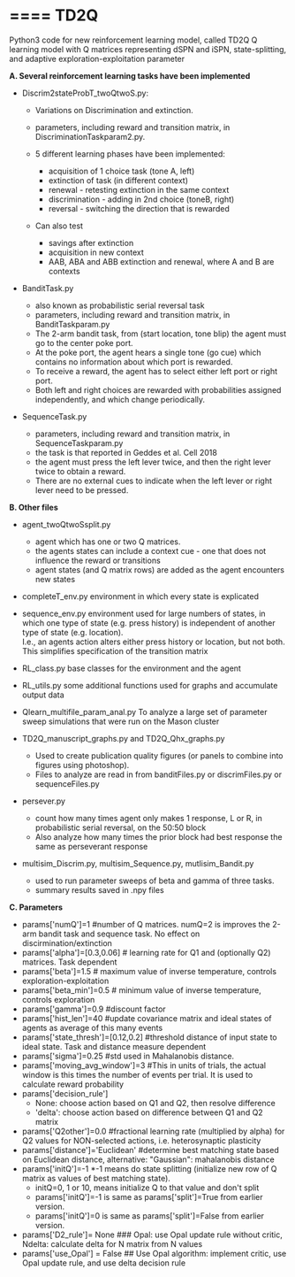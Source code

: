 ====
TD2Q
====
Python3 code for new reinforcement learning model, called TD2Q
Q learning model with Q matrices representing dSPN and iSPN, state-splitting, and adaptive exploration-exploitation parameter

**A. Several reinforcement learning tasks have been implemented**
- Discrim2stateProbT_twoQtwoS.py:

  * Variations on Discrimination and extinction.	
  * parameters, including reward and transition matrix, in DiscriminationTaskparam2.py.
  * 5 different learning phases have been implemented:
    
    * acquisition of 1 choice task (tone A, left)
    * extinction of task (in different context)
    * renewal - retesting extinction in the same context
    * discrimination - adding in 2nd choice (toneB, right)
    * reversal - switching the direction that is rewarded
         
  * Can also test
    * savings after extinction
    * acquisition in new context
    * AAB, ABA and ABB extinction and renewal, where A and B are contexts
		
- BanditTask.py
	* also known as probabilistic serial reversal task
	* parameters, including reward and transition matrix, in BanditTaskparam.py
	* The 2-arm bandit task, from (start location, tone blip) the agent must go to the center poke port. 
	* At the poke port, the agent hears a single tone (go cue) which contains no information about which port is rewarded. 
	* To receive a reward, the agent has to select either left port or right port.  
	* Both left and right choices are rewarded with probabilities assigned independently, and which change periodically.  
	
- SequenceTask.py
	* parameters, including reward and transition matrix, in SequenceTaskparam.py
	* the task is that reported in Geddes et al. Cell 2018
	* the agent must press the left lever twice, and then the right lever twice to obtain a reward. 
	* There are no external cues to indicate when the left lever or right lever need to be pressed.

**B. Other files**
- agent_twoQtwoSsplit.py
	* agent which has one or two Q matrices.
	* the agents states can include a context cue - one that does not influence the reward or transitions
	* agent states (and Q matrix rows) are added as the agent encounters new states
	
- completeT_env.py
	environment in which every state is explicated
	
- sequence_env.py
	environment used for large numbers of states, in which one type of state (e.g. press history) is independent of another type of state (e.g. location).  
	I.e., an agents action alters either press history or location, but not both.
	This simplifies specification of the transition matrix
	
- RL_class.py
	base classes for the environment and the agent
  
- RL_utils.py
  some additional functions used for graphs and accumulate output data
	
- Qlearn_multifile_param_anal.py
	To analyze a large set of parameter sweep simulations that were run on the Mason cluster

- TD2Q_manuscript_graphs.py and TD2Q_Qhx_graphs.py
	* Used to create publication quality figures (or panels to combine into figures using photoshop).
	* Files to analyze are read in from banditFiles.py or discrimFiles.py or sequenceFiles.py

- persever.py
	* count how many times agent only makes 1 response, L or R, in probabilistic serial reversal, on the 50:50 block
	* Also analyze how many times the prior block had best response the same as perseverant response

- multisim_Discrim.py, multisim_Sequence.py, mutlisim_Bandit.py
	* used to run parameter sweeps of beta and gamma of three tasks.  
	* summary results saved in .npy files

**C. Parameters**
- params['numQ']=1 #number of Q matrices.  numQ=2 is improves the 2-arm bandit task and sequence task.  No effect on discirmination/extinction
- params['alpha']=[0.3,0.06]  # learning rate for Q1 and (optionally Q2) matrices.  Task dependent
- params['beta']=1.5  # maximum value of inverse temperature, controls exploration-exploitation
- params['beta_min']=0.5 # minimum value of inverse temperature, controls exploration
- params['gamma']=0.9  #discount factor
- params['hist_len']=40 #update covariance matrix and ideal states of agents as average of this many events
- params['state_thresh']=[0.12,0.2] #threshold distance of input state to ideal state. Task and distance measure dependent 
- params['sigma']=0.25 #std used in Mahalanobis distance.
- params['moving_avg_window']=3 #This in units of trials, the actual window is this times the number of events per trial.  It is used to calculate reward probability
- params['decision_rule']
  * None: choose action based on Q1 and Q2, then resolve difference
  * 'delta': choose action based on difference between Q1 and Q2 matrix
- params['Q2other']=0.0 #fractional learning rate (multiplied by alpha) for Q2 values for NON-selected actions, i.e. heterosynaptic plasticity
- params['distance']='Euclidean' #determine best matching state based on Euclidean distance, alternative: "Gaussian": mahalanobis distance
- params['initQ']=-1 
	*-1 means do state splitting (initialize new row of Q matrix as values of best matching state). 
	* initQ=0, 1 or 10,  means initialize Q to that value and don't split
	* params['initQ']=-1 is same as params['split']=True from earlier version.
	* params['initQ']=0 is same as params['split']=False from earlier version. 
- params['D2_rule']= None ### Opal: use Opal update rule without critic, Ndelta: calculate delta for N matrix from N values
- params['use_Opal'] = False ## Use Opal algorithm: implement critic, use Opal update rule, and use delta decision rule



